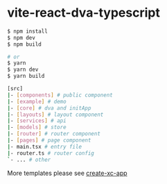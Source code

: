 # vite-react-dva-typescript

```bash
$ npm install
$ npm dev
$ npm build

# or
$ yarn
$ yarn dev
$ yarn build
```

```bash
[src]
|- [components] # public component
|- [example] # demo
|- [core] # dva and initApp
|- [layouts] # layout component
|- [services] # api
|- [models] # store
|- [router] # router component
|- [pages] # page component
|- main.tsx # entry file
|- router.ts # router config
`- ... # other
```

More templates please see [create-xc-app](https://github.com/lencx/create-xc-app)
